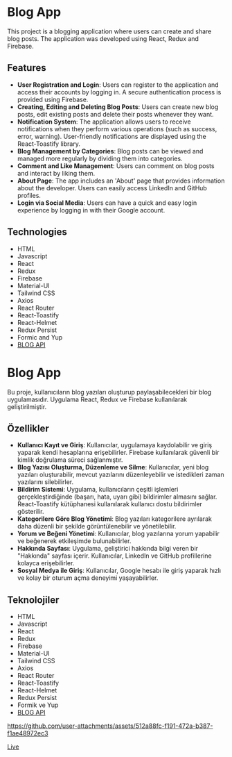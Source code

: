 # Blog App

This project is a blogging application where users can create and share blog posts. The application was developed using React, Redux and Firebase.

## Features

- **User Registration and Login**: Users can register to the application and access their accounts by logging in. A secure authentication process is provided using Firebase.
- **Creating, Editing and Deleting Blog Posts**: Users can create new blog posts, edit existing posts and delete their posts whenever they want.
- **Notification System**: The application allows users to receive notifications when they perform various operations (such as success, error, warning). User-friendly notifications are displayed using the React-Toastify library.
- **Blog Management by Categories**: Blog posts can be viewed and managed more regularly by dividing them into categories.
- **Comment and Like Management**: Users can comment on blog posts and interact by liking them.
- **About Page**: The app includes an 'About' page that provides information about the developer. Users can easily access LinkedIn and GitHub profiles.
- **Login via Social Media**: Users can have a quick and easy login experience by logging in with their Google account.

## Technologies

- HTML
- Javascript
- React
- Redux
- Firebase
- Material-UI
- Tailwind CSS
- Axios
- React Router
- React-Toastify
- React-Helmet
- Redux Persist
- Formic and Yup
- [BLOG API](https://blog-api-js.fullstack.clarusway.com/)


# Blog App

Bu proje, kullanıcıların blog yazıları oluşturup paylaşabilecekleri bir blog uygulamasıdır. Uygulama React, Redux ve Firebase kullanılarak geliştirilmiştir.

## Özellikler

- **Kullanıcı Kayıt ve Giriş**: Kullanıcılar, uygulamaya kaydolabilir ve giriş yaparak kendi hesaplarına erişebilirler. Firebase kullanılarak güvenli bir kimlik doğrulama süreci sağlanmıştır.
- **Blog Yazısı Oluşturma, Düzenleme ve Silme**: Kullanıcılar, yeni blog yazıları oluşturabilir, mevcut yazılarını düzenleyebilir ve istedikleri zaman yazılarını silebilirler.
- **Bildirim Sistemi**: Uygulama, kullanıcıların çeşitli işlemleri gerçekleştirdiğinde (başarı, hata, uyarı gibi) bildirimler almasını sağlar. React-Toastify kütüphanesi kullanılarak kullanıcı dostu bildirimler gösterilir.
- **Kategorilere Göre Blog Yönetimi**: Blog yazıları kategorilere ayrılarak daha düzenli bir şekilde görüntülenebilir ve yönetilebilir.
- **Yorum ve Beğeni Yönetimi**: Kullanıcılar, blog yazılarına yorum yapabilir ve beğenerek etkileşimde bulunabilirler.
- **Hakkında Sayfası**: Uygulama, geliştirici hakkında bilgi veren bir "Hakkında" sayfası içerir. Kullanıcılar, LinkedIn ve GitHub profillerine kolayca erişebilirler.
- **Sosyal Medya ile Giriş**: Kullanıcılar, Google hesabı ile giriş yaparak hızlı ve kolay bir oturum açma deneyimi yaşayabilirler.

## Teknolojiler

- HTML
- Javascript
- React
- Redux
- Firebase
- Material-UI
- Tailwind CSS
- Axios
- React Router
- React-Toastify
- React-Helmet
- Redux Persist
- Formik ve Yup
- [BLOG API](https://blog-api-js.fullstack.clarusway.com/)

https://github.com/user-attachments/assets/512a88fc-f191-472a-b387-f1ae48972ec3

[Live](https://fy-blog-app.netlify.app/)
